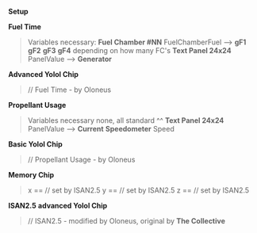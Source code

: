 **Setup**

**Fuel Time**
> Variables necessary:
**Fuel Chamber #NN**
> FuelChamberFuel --> **gF1** **gF2** **gF3** **gF4** depending on how many FC's
**Text Panel 24x24**
> PanelValue --> **Generator**

**Advanced Yolol Chip**
> // Fuel Time - by Oloneus


**Propellant Usage**
> Variables necessary
> none, all standard ^^
**Text Panel 24x24**
> PanelValue --> **Current**
**Speedometer**
> Speed

**Basic Yolol Chip**
> // Propellant Usage - by Oloneus


**Memory Chip**
> x == // set by ISAN2.5
> y == // set by ISAN2.5
> z == // set by ISAN2.5

**ISAN2.5**
**advanced Yolol Chip**
> // ISAN2.5 - modified by Oloneus, original by **The Collective**
